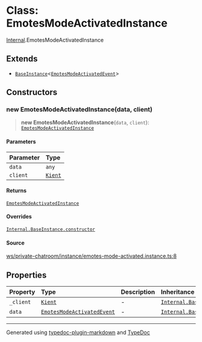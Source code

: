 # Class: EmotesModeActivatedInstance

[Internal](../index.md).EmotesModeActivatedInstance

## Extends

- [`BaseInstance`](BaseInstance.md)\<[`EmotesModeActivatedEvent`](../interfaces/EmotesModeActivatedEvent.md)\>

## Constructors

### new EmotesModeActivatedInstance(data, client)

> **new EmotesModeActivatedInstance**(`data`, `client`): [`EmotesModeActivatedInstance`](EmotesModeActivatedInstance.md)

#### Parameters

| Parameter | Type |
| :------ | :------ |
| `data` | `any` |
| `client` | [`Kient`](../../classes/Kient.md) |

#### Returns

[`EmotesModeActivatedInstance`](EmotesModeActivatedInstance.md)

#### Overrides

[`Internal.BaseInstance.constructor`](BaseInstance.md#constructors)

#### Source

[ws/private-chatroom/instance/emotes-mode-activated.instance.ts:8](https://github.com/zSoulweaver/kient/blob/cb3a38e/src/ws/private-chatroom/instance/emotes-mode-activated.instance.ts#L8)

## Properties

| Property | Type | Description | Inheritance | Source |
| :------ | :------ | :------ | :------ | :------ |
| `_client` | [`Kient`](../../classes/Kient.md) | - | [`Internal.BaseInstance._client`](BaseInstance.md) | [utils/instance.base.ts:4](https://github.com/zSoulweaver/kient/blob/cb3a38e/src/utils/instance.base.ts#L4) |
| `data` | [`EmotesModeActivatedEvent`](../interfaces/EmotesModeActivatedEvent.md) | - | [`Internal.BaseInstance.data`](BaseInstance.md) | [utils/instance.base.ts:5](https://github.com/zSoulweaver/kient/blob/cb3a38e/src/utils/instance.base.ts#L5) |

***

Generated using [typedoc-plugin-markdown](https://www.npmjs.com/package/typedoc-plugin-markdown) and [TypeDoc](https://typedoc.org/)

